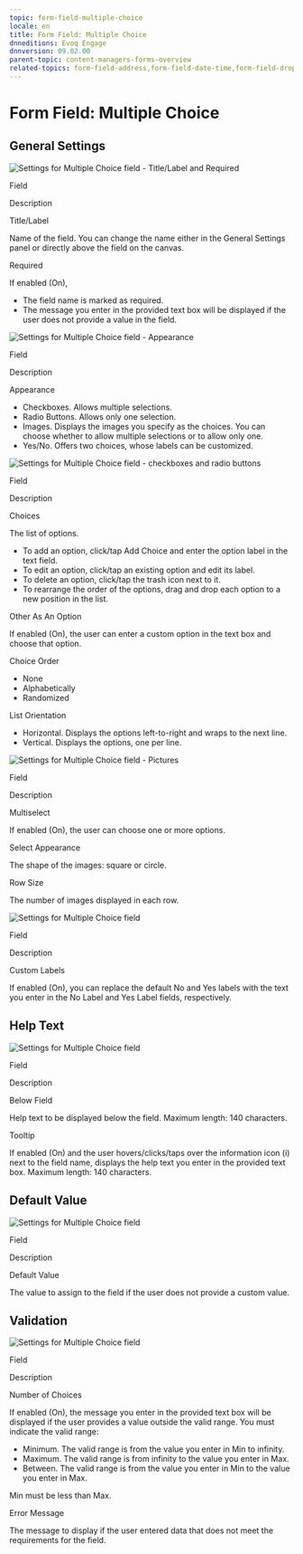 ```yaml
---
topic: form-field-multiple-choice
locale: en
title: Form Field: Multiple Choice
dnneditions: Evoq Engage
dnnversion: 09.02.00
parent-topic: content-managers-forms-overview
related-topics: form-field-address,form-field-date-time,form-field-dropdown,form-field-email,form-field-esignature,form-field-multi-line-text,form-field-name,form-field-number,form-field-phone-number,form-field-single-line-text,form-field-static-text,form-field-terms-conditions,form-field-url-website,form-field-submit
---
```


# Form Field: Multiple Choice

## General Settings

  

![Settings for Multiple Choice field - Title/Label and Required](img/scr-FormField-MultipleChoice-generalsettings-titlereq.gif)

  

Field

Description

Title/Label

Name of the field. You can change the name either in the General Settings panel or directly above the field on the canvas.

Required

If enabled (On),

*   The field name is marked as required.
*   The message you enter in the provided text box will be displayed if the user does not provide a value in the field.

  

![Settings for Multiple Choice field - Appearance](img/scr-FormField-MultipleChoice-generalsettings-appearance.gif)

  

Field

Description

Appearance

*   Checkboxes. Allows multiple selections.
*   Radio Buttons. Allows only one selection.
*   Images. Displays the images you specify as the choices. You can choose whether to allow multiple selections or to allow only one.
*   Yes/No. Offers two choices, whose labels can be customized.

  

![Settings for Multiple Choice field - checkboxes and radio buttons](img/scr-FormField-MultipleChoice-generalsettings-chkboxesradiobtns.gif)

  

Field

Description

Choices

The list of options.

*   To add an option, click/tap Add Choice and enter the option label in the text field.
*   To edit an option, click/tap an existing option and edit its label.
*   To delete an option, click/tap the trash icon next to it.
*   To rearrange the order of the options, drag and drop each option to a new position in the list.

Other As An Option

If enabled (On), the user can enter a custom option in the text box and choose that option.

Choice Order

*   None
*   Alphabetically
*   Randomized

List Orientation

*   Horizontal. Displays the options left-to-right and wraps to the next line.
*   Vertical. Displays the options, one per line.

  

![Settings for Multiple Choice field - Pictures](img/scr-FormField-MultipleChoice-generalsettings-pictures.gif)

  

Field

Description

Multiselect

If enabled (On), the user can choose one or more options.

Select Appearance

The shape of the images: square or circle.

Row Size

The number of images displayed in each row.

  

![Settings for Multiple Choice field](img/scr-FormField-MultipleChoice-generalsettings-yn.gif)

  

Field

Description

Custom Labels

If enabled (On), you can replace the default No and Yes labels with the text you enter in the No Label and Yes Label fields, respectively.

## Help Text

  

![Settings for Multiple Choice field](img/scr-FormField-MultipleChoice-helptext.gif)

  

Field

Description

Below Field

Help text to be displayed below the field. Maximum length: 140 characters.

Tooltip

If enabled (On) and the user hovers/clicks/taps over the information icon (i) next to the field name, displays the help text you enter in the provided text box. Maximum length: 140 characters.

## Default Value

  

![Settings for Multiple Choice field](img/scr-FormField-MultipleChoice-defaultvalue.gif)

  

Field

Description

Default Value

The value to assign to the field if the user does not provide a custom value.

## Validation

  

![Settings for Multiple Choice field](img/scr-FormField-MultipleChoice-validation.gif)

  

Field

Description

Number of Choices

If enabled (On), the message you enter in the provided text box will be displayed if the user provides a value outside the valid range. You must indicate the valid range:

*   Minimum. The valid range is from the value you enter in Min to infinity.
*   Maximum. The valid range is from infinity to the value you enter in Max.
*   Between. The valid range is from the value you enter in Min to the value you enter in Max.

Min must be less than Max.

Error Message

The message to display if the user entered data that does not meet the requirements for the field.